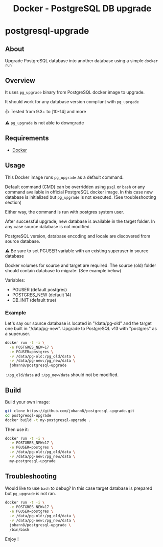 <h1 align="center">Docker - PostgreSQL DB upgrade</h1>

# postgresql-upgrade

## About

Upgrade PostgreSQL database into another database using a simple `docker run`

## Overview

It uses `pg_upgrade` binary from PostgreSQL docker image to upgrade.

It should work for any database version compliant with `pg_uprgade`

:+1: Tested from 9.3+ to [10-14] and more

:warning: `pg_upgrade` is not able to downgrade

## Requirements

* [Docker](https://docs.docker.com/install)

## Usage

This Docker image runs `pg_upgrade` as a default command.

Default command (CMD) can be overridden using `psql` or `bash` or any command
available in official PostgreSQL docker image. In this case new database is
initialized but `pg_upgrade` is not executed. (See troubleshooting section)

Either way, the command is run with postgres system user.

After successful upgrade, new database is available in the target folder.
In any case source database is not modified.

PostgreSQL version, database encoding and locale are discovered from
source database.

:warning: Be sure to set PGUSER variable with an existing superuser in source
database

Docker volumes for source and target are required.
The source (old) folder should contain database to migrate. (See example below)

Variables:

* PGUSER (default postgres)
* POSTGRES_NEW (default 14)
* DB_INIT (default true)

### Example

Let's say our source database is located in "/data/pg-old" and the target one
built in "/data/pg-new". Upgrade to PostgreSQL v13 with "postgres" as
a superuser.

```bash
docker run -t -i \
  -e POSTGRES_NEW=17 \
  -e PGUSER=postgres \
  -v /data/pg-old:/pg_old/data \
  -v /data/pg-new:/pg_new/data \
  johann8/postgresql-upgrade
```

`:/pg_old/data` ad `:/pg_new/data` should not be modified.

## Build

Build your own image:

```bash
git clone https://github.com/johann8/postgresql-upgrade.git
cd postgresql-upgrade
docker build -t my-postgresql-upgrade .
```

Then use it:

```bash
docker run -t -i \
  -e POSTGRES_NEW=17 \
  -e PGUSER=postgres \
  -v /data/pg-old:/pg_old/data \
  -v /data/pg-new:/pg_new/data \
  my-postgresql-upgrade
```

## Troubleshooting

Would like to use `bash` to debug? In this case target database is prepared but
`pg_upgrade` is not ran.

```bash
docker run -t -i \
  -e POSTGRES_NEW=17 \
  -e PGUSER=postgres \
  -v /data/pg-old:/pg_old/data \
  -v /data/pg-new:/pg_new/data \
  johann8/postgresql-upgrade \
  /bin/bash
```

Enjoy !
